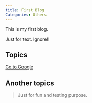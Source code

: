 ```yaml
---
title: First Blog
Categories: Others
---
```


This is my first blog.

Just for text. Ignore!!

## Topics
[Go to Google](www.google.com)

## Another topics 
> Just for fun and testing purpose.